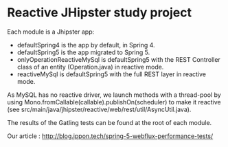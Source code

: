 # Reactive JHipster study project
Each module is a Jhipster app:
- defaultSpring4 is the app by default, in Spring 4.
- defaultSpring5 is the app migrated to Spring 5.
- onlyOperationReactiveMySql is defaultSpring5 with the REST Controller class of an entity (Operation.java) in reactive mode.
- reactiveMySql is defaultSpring5 with the full REST layer in reactive mode.

As MySQL has no reactive driver, we launch methods with a thread-pool by using Mono.fromCallable(callable).publishOn(scheduler) to make it reactive (see src/main/java/jhipster/reactive/web/rest/util/AsyncUtil.java).

The results of the Gatling tests can be found at the root of each module.

Our article : http://blog.ippon.tech/spring-5-webflux-performance-tests/
